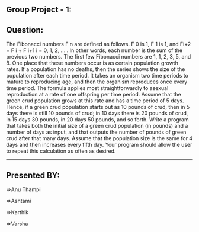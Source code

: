 Group Project - 1:
------------------

Question:
---------
The Fibonacci numbers F n are defined as follows. F 0 is 1, F 1 is 1, and Fi+2 = F i + F i+1 i = 0, 1, 2, ... .
In other words, each number is the sum of the previous two numbers. The first few Fibonacci numbers
are 1, 1, 2, 3, 5, and 8. One place that these numbers occur is as certain population growth rates. If a
population has no deaths, then the series shows the size of the population after each time period. It
takes an organism two time periods to mature to reproducing age, and then the organism reproduces
once every time period. The formula applies most straightforwardly to asexual reproduction at a rate of
one offspring per time period.
Assume that the green crud population grows at this rate and has a time period of 5 days. Hence, if a
green crud population starts out as 10 pounds of crud, then in 5 days there is still 10 pounds of crud; in
10 days there is 20 pounds of crud, in 15 days 30 pounds, in 20 days 50 pounds, and so forth. Write a
program that takes both the initial size of a green crud population (in pounds) and a number of days as
input, and that outputs the number of pounds of green crud after that many days. Assume that the
population size is the same for 4 days and then increases every fifth day. Your program should allow
the user to repeat this calculation as often as desired.

-----------------------------------------------------------------------------------------------------------------

Presented BY:
-------------

=>Anu Thampi

=>Ashtami

=>Karthik

=>Varsha
